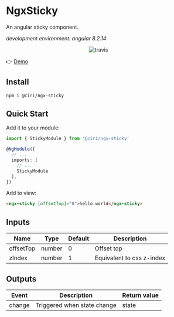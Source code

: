 # NgxSticky

An angular sticky component.

_development environment: angular 8.2.14_

<p align="center">
  <img alt="travis" src="https://travis-ci.org/xiaojun1994/ngx-sticky.svg?branch=master">
</p>

👉 [Demo](https://stackblitz.com/edit/ngx-sticky-demo)

## Install

```bash
npm i @ciri/ngx-sticky
```

## Quick Start

Add it to your module:

```typescript
import { StickyModule } from '@ciri/ngx-sticky'

@NgModule({
  // ...
  imports: [
    // ...
    StickyModule
  ],
})
```

Add to view:

```html
<ngx-sticky [offsetTop]="0">hello world</ngx-sticky>
```

## Inputs

| Name      | Type   | Default | Description               |
| --------- | ------ | ------- | ------------------------- |
| offsetTop | number | 0       | Offset top                |
| zIndex    | number | 1       | Equivalent to css z-index |

## Outputs

| Event  | Description                 | Return value |
| ------ | --------------------------- | ------------ |
| change | Triggered when state change | state        |
